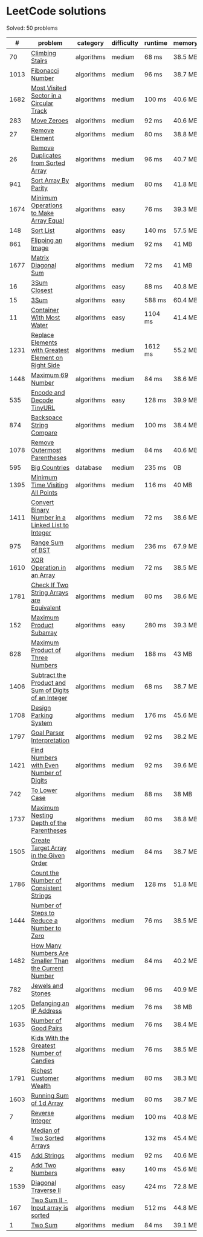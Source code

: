 # LeetCode solutions

<!--__GENERATED_START__-->


Solved: 50 problems

| #    | problem                                                                                                                                     | category   | difficulty | runtime | memory  | solutions                                                                      |
| ---- | ------------------------------------------------------------------------------------------------------------------------------------------- | ---------- | ---------- | ------- | ------- | ------------------------------------------------------------------------------ |
| 70   | [Climbing Stairs](https://leetcode.com/problems/climbing-stairs/)                                                                           | algorithms | medium     | 68 ms   | 38.5 MB | [javascript](climbing-stairs/solution.js)                                      |
| 1013 | [Fibonacci Number](https://leetcode.com/problems/fibonacci-number/)                                                                         | algorithms | medium     | 96 ms   | 38.7 MB | [javascript](fibonacci-number/solution.js)                                     |
| 1682 | [Most Visited Sector in a Circular Track](https://leetcode.com/problems/most-visited-sector-in-a-circular-track/)                           | algorithms | medium     | 100 ms  | 40.6 MB | [javascript](most-visited-sector-in-a-circular-track/solution.js)              |
| 283  | [Move Zeroes](https://leetcode.com/problems/move-zeroes/)                                                                                   | algorithms | medium     | 92 ms   | 40.6 MB | [javascript](move-zeroes/solution.js)                                          |
| 27   | [Remove Element](https://leetcode.com/problems/remove-element/)                                                                             | algorithms | medium     | 80 ms   | 38.8 MB | [javascript](remove-element/solution.js)                                       |
| 26   | [Remove Duplicates from Sorted Array](https://leetcode.com/problems/remove-duplicates-from-sorted-array/)                                   | algorithms | medium     | 96 ms   | 40.7 MB | [javascript](remove-duplicates-from-sorted-array/solution.js)                  |
| 941  | [Sort Array By Parity](https://leetcode.com/problems/sort-array-by-parity/)                                                                 | algorithms | medium     | 80 ms   | 41.8 MB | [javascript](sort-array-by-parity/solution.js)                                 |
| 1674 | [Minimum Operations to Make Array Equal](https://leetcode.com/problems/minimum-operations-to-make-array-equal/)                             | algorithms | easy       | 76 ms   | 39.3 MB | [javascript](minimum-operations-to-make-array-equal/solution.js)               |
| 148  | [Sort List](https://leetcode.com/problems/sort-list/)                                                                                       | algorithms | easy       | 140 ms  | 57.5 MB | [javascript](sort-list/solution.js)                                            |
| 861  | [Flipping an Image](https://leetcode.com/problems/flipping-an-image/)                                                                       | algorithms | medium     | 92 ms   | 41 MB   | [javascript](flipping-an-image/solution.js)                                    |
| 1677 | [Matrix Diagonal Sum](https://leetcode.com/problems/matrix-diagonal-sum/)                                                                   | algorithms | medium     | 72 ms   | 41 MB   | [javascript](matrix-diagonal-sum/solution.js)                                  |
| 16   | [3Sum Closest](https://leetcode.com/problems/3sum-closest/)                                                                                 | algorithms | easy       | 88 ms   | 40.8 MB | [javascript](3sum-closest/solution.js)                                         |
| 15   | [3Sum](https://leetcode.com/problems/3sum/)                                                                                                 | algorithms | easy       | 588 ms  | 60.4 MB | [javascript](3sum/solution.js)                                                 |
| 11   | [Container With Most Water](https://leetcode.com/problems/container-with-most-water/)                                                       | algorithms | easy       | 1104 ms | 41.4 MB | [javascript](container-with-most-water/solution.js)                            |
| 1231 | [Replace Elements with Greatest Element on Right Side](https://leetcode.com/problems/replace-elements-with-greatest-element-on-right-side/) | algorithms | medium     | 1612 ms | 55.2 MB | [javascript](replace-elements-with-greatest-element-on-right-side/solution.js) |
| 1448 | [Maximum 69 Number](https://leetcode.com/problems/maximum-69-number/)                                                                       | algorithms | medium     | 84 ms   | 38.6 MB | [javascript](maximum-69-number/solution.js)                                    |
| 535  | [Encode and Decode TinyURL](https://leetcode.com/problems/encode-and-decode-tinyurl/)                                                       | algorithms | easy       | 128 ms  | 39.9 MB | [javascript](encode-and-decode-tinyurl/solution.js)                            |
| 874  | [Backspace String Compare](https://leetcode.com/problems/backspace-string-compare/)                                                         | algorithms | medium     | 100 ms  | 38.4 MB | [javascript](backspace-string-compare/solution.js)                             |
| 1078 | [Remove Outermost Parentheses](https://leetcode.com/problems/remove-outermost-parentheses/)                                                 | algorithms | medium     | 84 ms   | 40.6 MB | [javascript](remove-outermost-parentheses/solution.js)                         |
| 595  | [Big Countries](https://leetcode.com/problems/big-countries/)                                                                               | database   | medium     | 235 ms  | 0B      | [mysql](big-countries/solution.sql)                                            |
| 1395 | [Minimum Time Visiting All Points](https://leetcode.com/problems/minimum-time-visiting-all-points/)                                         | algorithms | medium     | 116 ms  | 40 MB   | [javascript](minimum-time-visiting-all-points/solution.js)                     |
| 1411 | [Convert Binary Number in a Linked List to Integer](https://leetcode.com/problems/convert-binary-number-in-a-linked-list-to-integer/)       | algorithms | medium     | 72 ms   | 38.6 MB | [javascript](convert-binary-number-in-a-linked-list-to-integer/solution.js)    |
| 975  | [Range Sum of BST](https://leetcode.com/problems/range-sum-of-bst/)                                                                         | algorithms | medium     | 236 ms  | 67.9 MB | [javascript](range-sum-of-bst/solution.js)                                     |
| 1610 | [XOR Operation in an Array](https://leetcode.com/problems/xor-operation-in-an-array/)                                                       | algorithms | medium     | 72 ms   | 38.5 MB | [javascript](xor-operation-in-an-array/solution.js)                            |
| 1781 | [Check If Two String Arrays are Equivalent](https://leetcode.com/problems/check-if-two-string-arrays-are-equivalent/)                       | algorithms | medium     | 80 ms   | 38.6 MB | [javascript](check-if-two-string-arrays-are-equivalent/solution.js)            |
| 152  | [Maximum Product Subarray](https://leetcode.com/problems/maximum-product-subarray/)                                                         | algorithms | easy       | 280 ms  | 39.3 MB | [javascript](maximum-product-subarray/solution.js)                             |
| 628  | [Maximum Product of Three Numbers](https://leetcode.com/problems/maximum-product-of-three-numbers/)                                         | algorithms | medium     | 188 ms  | 43 MB   | [javascript](maximum-product-of-three-numbers/solution.js)                     |
| 1406 | [Subtract the Product and Sum of Digits of an Integer](https://leetcode.com/problems/subtract-the-product-and-sum-of-digits-of-an-integer/) | algorithms | medium     | 68 ms   | 38.7 MB | [javascript](subtract-the-product-and-sum-of-digits-of-an-integer/solution.js) |
| 1708 | [Design Parking System](https://leetcode.com/problems/design-parking-system/)                                                               | algorithms | medium     | 176 ms  | 45.6 MB | [javascript](design-parking-system/solution.js)                                |
| 1797 | [Goal Parser Interpretation](https://leetcode.com/problems/goal-parser-interpretation/)                                                     | algorithms | medium     | 92 ms   | 38.2 MB | [javascript](goal-parser-interpretation/solution.js)                           |
| 1421 | [Find Numbers with Even Number of Digits](https://leetcode.com/problems/find-numbers-with-even-number-of-digits/)                           | algorithms | medium     | 92 ms   | 39.6 MB | [javascript](find-numbers-with-even-number-of-digits/solution.js)              |
| 742  | [To Lower Case](https://leetcode.com/problems/to-lower-case/)                                                                               | algorithms | medium     | 88 ms   | 38 MB   | [javascript](to-lower-case/solution.js)                                        |
| 1737 | [Maximum Nesting Depth of the Parentheses](https://leetcode.com/problems/maximum-nesting-depth-of-the-parentheses/)                         | algorithms | medium     | 80 ms   | 38.8 MB | [javascript](maximum-nesting-depth-of-the-parentheses/solution.js)             |
| 1505 | [Create Target Array in the Given Order](https://leetcode.com/problems/create-target-array-in-the-given-order/)                             | algorithms | medium     | 84 ms   | 38.7 MB | [javascript](create-target-array-in-the-given-order/solution.js)               |
| 1786 | [Count the Number of Consistent Strings](https://leetcode.com/problems/count-the-number-of-consistent-strings/)                             | algorithms | medium     | 128 ms  | 51.8 MB | [javascript](count-the-number-of-consistent-strings/solution.js)               |
| 1444 | [Number of Steps to Reduce a Number to Zero](https://leetcode.com/problems/number-of-steps-to-reduce-a-number-to-zero/)                     | algorithms | medium     | 76 ms   | 38.5 MB | [javascript](number-of-steps-to-reduce-a-number-to-zero/solution.js)           |
| 1482 | [How Many Numbers Are Smaller Than the Current Number](https://leetcode.com/problems/how-many-numbers-are-smaller-than-the-current-number/) | algorithms | medium     | 84 ms   | 40.2 MB | [javascript](how-many-numbers-are-smaller-than-the-current-number/solution.js) |
| 782  | [Jewels and Stones](https://leetcode.com/problems/jewels-and-stones/)                                                                       | algorithms | medium     | 96 ms   | 40.9 MB | [javascript](jewels-and-stones/solution.js)                                    |
| 1205 | [Defanging an IP Address](https://leetcode.com/problems/defanging-an-ip-address/)                                                           | algorithms | medium     | 76 ms   | 38 MB   | [javascript](defanging-an-ip-address/solution.js)                              |
| 1635 | [Number of Good Pairs](https://leetcode.com/problems/number-of-good-pairs/)                                                                 | algorithms | medium     | 76 ms   | 38.4 MB | [javascript](number-of-good-pairs/solution.js)                                 |
| 1528 | [Kids With the Greatest Number of Candies](https://leetcode.com/problems/kids-with-the-greatest-number-of-candies/)                         | algorithms | medium     | 76 ms   | 38.5 MB | [javascript](kids-with-the-greatest-number-of-candies/solution.js)             |
| 1791 | [Richest Customer Wealth](https://leetcode.com/problems/richest-customer-wealth/)                                                           | algorithms | medium     | 80 ms   | 38.3 MB | [javascript](richest-customer-wealth/solution.js)                              |
| 1603 | [Running Sum of 1d Array](https://leetcode.com/problems/running-sum-of-1d-array/)                                                           | algorithms | medium     | 80 ms   | 38.7 MB | [javascript](running-sum-of-1d-array/solution.js)                              |
| 7    | [Reverse Integer](https://leetcode.com/problems/reverse-integer/)                                                                           | algorithms | medium     | 100 ms  | 40.8 MB | [javascript](reverse-integer/solution.js)                                      |
| 4    | [Median of Two Sorted Arrays](https://leetcode.com/problems/median-of-two-sorted-arrays/)                                                   | algorithms |            | 132 ms  | 45.4 MB | [javascript](median-of-two-sorted-arrays/solution.js)                          |
| 415  | [Add Strings](https://leetcode.com/problems/add-strings/)                                                                                   | algorithms | medium     | 92 ms   | 40.6 MB | [javascript](add-strings/solution.js)                                          |
| 2    | [Add Two Numbers](https://leetcode.com/problems/add-two-numbers/)                                                                           | algorithms | easy       | 140 ms  | 45.6 MB | [javascript](add-two-numbers/solution.js)                                      |
| 1539 | [Diagonal Traverse II](https://leetcode.com/problems/diagonal-traverse-ii/)                                                                 | algorithms | easy       | 424 ms  | 72.8 MB | [javascript](diagonal-traverse-ii/solution.js)                                 |
| 167  | [Two Sum II - Input array is sorted](https://leetcode.com/problems/two-sum-ii-input-array-is-sorted/)                                       | algorithms | medium     | 512 ms  | 44.8 MB | [javascript](two-sum-ii-input-array-is-sorted/solution.js)                     |
| 1    | [Two Sum](https://leetcode.com/problems/two-sum/)                                                                                           | algorithms | medium     | 84 ms   | 39.1 MB | [javascript](two-sum/solution.js)                                              |

<!--__GENERATED_END__-->
